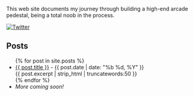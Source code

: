 This web site documents my journey through building a high-end arcade pedestal, being a total noob in the process.

[![Twitter](https://img.shields.io/twitter/follow/cadeboost?style=social)](https://twitter.com/CadeBoost)

## Posts

<ul>
  {% for post in site.posts %}
    <li>
		<div>
			<a href="{{ post.url }}">{{ post.title }}</a>
			<span class="text-sm text-zinc-400">- {{ post.date | date: "%b %d, %Y" }}</span>
		</div>
		<div>
			{{ post.excerpt | strip_html | truncatewords:50 }}
		</div>
    </li>
  {% endfor %}
  <li><i>More coming soon!</i></li>
</ul>
